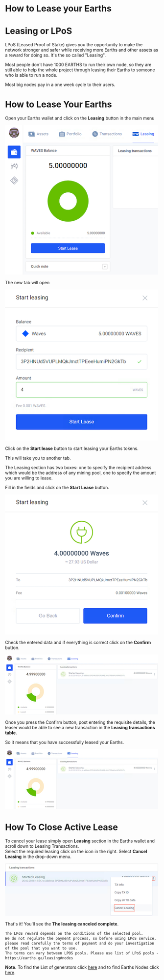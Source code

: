 # **How to Lease your Earths**

# **Leasing or LPoS**

LPoS \(Leased Proof of Stake\) gives you the opportunity to make the network stronger and safer while receiving more Earths and other assets as a reward for doing so. It's the so called "Leasing".

Most people don't have 1000 EARTHS to run their own node, so they are still able to help the whole project through leasing their Earths to someone who is able to run a node.

Most big nodes pay in a one week cycle to their users.

# **How to Lease Your Earths**

Open your Earths wallet and click on the **Leasing** button in the main menu

![](/_assets/earths_leasing_01.png)

The new tab will open

![](/_assets/earths_leasing_02.png)

Click on the **Start lease** button to start leasing your Earths tokens.

This will take you to another tab.

The Leasing section has two boxes: one to specify the recipient address which would be the address of any mining pool, one to specify the amount you are willing to lease.

Fill in the fields and click on the **Start Lease** button.

![](/_assets/earths_leasing_03.png)

Check the entered data and if everything is correct click on the **Confirm** button.

![](/_assets/earths_leasing_04.png)

Once you press the Confirm button, post entering the requisite details, the leaser would be able to see a new transaction in the **Leasing transactions table**.

So it means that you have successfully leased your Earths.

![](/_assets/earths_leasing_05.png)

# **How To Close Active Lease**

To cancel your lease simply open **Leasing** section in the Earths wallet and scroll down to Leasing Transactions.  
Select the required leasing click on the icon in the right. Select **Cancel Leasing** in the drop-down menu.

![](/_assets/earths_leasing_06.png)

That's it! You'll see the **The leasing canceled complete**.

```
The LPoS reward depends on the conditions of the selected pool.
We do not regulate the payment process, so before using LPoS service, please read carefully the terms of payment and do your investigation of the pool that you want to use.
The terms can vary between LPOS pools. Please use list of LPoS pools - https://earths.ga/leasing#nodes
```

**Note.** To find the List of generators click [here](http://dev.pyearths.org/generators/) and to find Earths Nodes click [here](https://earths.ga/leasing#nodes).
